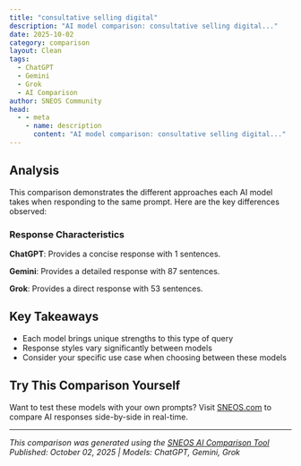 ```yaml
---
title: "consultative selling digital"
description: "AI model comparison: consultative selling digital..."
date: 2025-10-02
category: comparison
layout: Clean
tags:
  - ChatGPT
  - Gemini
  - Grok
  - AI Comparison
author: SNEOS Community
head:
  - - meta
    - name: description
      content: "AI model comparison: consultative selling digital..."
---
```


<ChatComparison
  title="consultative selling digital"
  prompt="consultative selling digital"
  :responses='{
    "ChatGPT": "Error calling OpenAI API.",
    "Gemini": "Okay, let\u0027s dive into the world of consultative selling in the digital landscape. Here\u0027s a comprehensive overview, covering key aspects, strategies, and how it differs from traditional approaches:\n\n**What is Consultative Selling?**\n\nConsultative selling is a sales approach focused on building trust and understanding a customer\u0027s needs, challenges, and goals before offering a product or service as a solution. It emphasizes acting as a trusted advisor and partner rather than simply a salesperson pushing a product.  It\u0027s about:\n\n*   **Understanding the Customer:** Deeply researching and learning about the customer\u0027s industry, business, and specific pain points.\n*   **Active Listening:** Asking insightful questions and carefully listening to the customer\u0027s responses.\n*   **Problem-Solving:** Collaborating with the customer to identify the root causes of their issues and explore potential solutions.\n*   **Education and Guidance:** Providing valuable information, insights, and recommendations to help the customer make informed decisions.\n*   **Long-Term Relationships:** Building lasting relationships based on trust, mutual respect, and ongoing support.\n\n**Consultative Selling in the Digital World: Key Differences and Considerations**\n\nThe core principles of consultative selling remain the same in the digital world, but the methods and channels used to interact with customers change significantly. Here\u0027s how:\n\n*   **Increased Self-Service:** Customers often do extensive research online before engaging with a salesperson. They\u0027re likely to be more informed and have specific questions.\n*   **Multiple Channels:** Interactions happen across various channels, including websites, social media, email, chat, video conferencing, and even online communities.\n*   **Data-Driven Insights:**  Digital tools provide access to vast amounts of data about customer behavior, preferences, and pain points, which can be used to personalize the sales process.\n*   **Remote Communication:**  Much of the interaction is remote, requiring strong communication skills and the ability to build rapport virtually.\n*   **Content is King:**  Providing valuable content (blog posts, ebooks, webinars, case studies) becomes a crucial part of the sales process, attracting leads and educating them about your expertise.\n*   **Automation and AI:**  Automation tools can help streamline repetitive tasks, personalize communication, and provide timely support. AI-powered tools can analyze customer data and provide insights to sales reps.\n\n**Key Strategies for Consultative Selling in the Digital Age**\n\nHere\u0027s a breakdown of strategies you can implement to excel in consultative selling online:\n\n1.  **Deep Customer Research \u0026 Persona Development:**\n\n    *   **Go beyond basic demographics:** Understand their industry, company size, business model, revenue, and key challenges.\n    *   **Leverage online tools:** Use LinkedIn Sales Navigator, Crunchbase, and industry research reports to gather information.\n    *   **Create detailed buyer personas:**  Define their goals, motivations, pain points, and buying behaviors.\n\n2.  **Content Marketing as a Foundation:**\n\n    *   **Create valuable, relevant content:**  Address your target audience\u0027s pain points and offer solutions.\n    *   **Use a variety of formats:**  Blog posts, ebooks, whitepapers, webinars, videos, infographics.\n    *   **Optimize for search engines:**  Ensure your content is easily discoverable by potential customers.\n    *   **Promote your content:**  Share it on social media, email, and other channels.\n\n3.  **Personalized Communication:**\n\n    *   **Segment your audience:**  Tailor your messaging to specific groups based on their needs and interests.\n    *   **Personalize emails:**  Use their name, company name, and mention specific details from their website or LinkedIn profile.\n    *   **Use dynamic content:**  Customize website content and landing pages based on visitor data.\n    *   **Address their specific pain points:**  Show them you understand their challenges and how your solution can help.\n\n4.  **Active Listening and Empathetic Communication:**\n\n    *   **Ask open-ended questions:**  Encourage customers to share their thoughts and concerns.\n    *   **Listen attentively:**  Pay attention to both what they say and how they say it.\n    *   **Summarize and clarify:**  Ensure you understand their needs accurately.\n    *   **Show empathy:**  Acknowledge their challenges and demonstrate that you care.\n\n5.  **Leverage Digital Tools for Enhanced Engagement:**\n\n    *   **CRM (Customer Relationship Management):** Manage customer interactions, track progress, and personalize communication. (Salesforce, HubSpot CRM, Zoho CRM)\n    *   **Sales Automation Tools:** Automate repetitive tasks, schedule follow-ups, and track email engagement. (Outreach, SalesLoft)\n    *   **Video Conferencing:**  Build rapport with customers through face-to-face interactions. (Zoom, Google Meet)\n    *   **Live Chat:**  Provide instant support and answer questions in real-time. (Intercom, Drift)\n    *   **Social Listening Tools:**  Monitor social media for mentions of your brand, competitors, and industry trends. (Mention, Brandwatch)\n\n6.  **Build Trust and Authority:**\n\n    *   **Share testimonials and case studies:**  Showcase how your solution has helped other customers.\n    *   **Offer free consultations or trials:**  Allow customers to experience the value of your solution firsthand.\n    *   **Participate in online communities:**  Engage in discussions, answer questions, and share your expertise.\n    *   **Be transparent and honest:**  Build trust by being upfront about your product\u0027s limitations and pricing.\n\n7.  **Focus on Value, Not Just Features:**\n\n    *   **Translate features into benefits:**  Explain how your product\u0027s features will solve their specific problems and help them achieve their goals.\n    *   **Quantify the value:**  Show them how your solution will save them time, money, or resources.\n    *   **Focus on the ROI (Return on Investment):**  Demonstrate the potential return they can expect from investing in your solution.\n\n8.  **Continuous Learning and Adaptation:**\n\n    *   **Stay up-to-date on industry trends:**  Understand the latest challenges and opportunities facing your customers.\n    *   **Analyze your sales data:**  Identify what\u0027s working and what\u0027s not.\n    *   **Experiment with new strategies and tools:**  Continuously improve your sales process.\n    *   **Seek feedback from customers:**  Learn how you can better meet their needs.\n\n**Example Scenarios**\n\n*   **Software Company Selling to a Marketing Agency:**\n\n    *   **Traditional Approach:**  Focus on the features of the software (e.g., \u0022Our software has advanced reporting and automation.\u0022).\n    *   **Consultative Approach:**\n        *   *Research:** Understand the agency\u0027s client base, services offered, and marketing challenges.\n        *   *Ask Questions:* \u0022What are your biggest challenges in managing client campaigns?  How are you currently measuring the success of your campaigns? What are your client\u0027s primary goals?\u0022\n        *   *Tailored Solution:* \u0022Based on your challenges with reporting, our software\u0027s custom dashboard and automated report generation could save you significant time and provide your clients with clear ROI insights.  Furthermore, the platform integrates seamlessly with other tools you use, enhancing the efficiency of your workflows.\u0022\n\n*   **E-commerce Company Selling to a Small Business:**\n\n    *   **Traditional Approach:**  Focus on the low price and free shipping.\n    *   **Consultative Approach:**\n        *   *Research:*  Learn about the business\u0027s target market, product line, and online presence.\n        *   *Ask Questions:*  \u0022What are your biggest challenges in attracting new customers? How are you managing your online inventory and order fulfillment? What are your plans for scaling your business?\u0022\n        *   *Tailored Solution:* \u0022Since you\u0027re targeting a younger demographic, leveraging our social media integration and mobile-optimized checkout process could significantly improve your conversion rates.  We also offer scalable inventory management options so that you can be prepared for future business growth.\u0022\n\n**Metrics for Measuring Success:**\n\n*   **Conversion Rates:**  The percentage of leads that convert into customers.\n*   **Sales Cycle Length:**  The time it takes to close a deal.\n*   **Customer Lifetime Value (CLTV):**  The total revenue you expect to generate from a single customer over the course of your relationship.\n*   **Customer Satisfaction (CSAT):**  Measures how satisfied customers are with your products or services.\n*   **Net Promoter Score (NPS):**  Measures customer loyalty and willingness to recommend your company.\n*   **Lead Generation:** Tracking the number and quality of leads generated through content marketing and other digital channels.\n\n**Challenges and How to Overcome Them**\n\n*   **Building Trust Remotely:**\n    *   *Solution:* Use video conferencing, provide clear and transparent information, and follow through on your promises.\n*   **Cutting Through the Noise:**\n    *   *Solution:* Create highly targeted and valuable content that resonates with your audience.\n*   **Keeping Up with Technology:**\n    *   *Solution:* Invest in training and development to ensure your sales team is proficient in the latest digital tools.\n*   **Maintaining Personalization at Scale:**\n    *   *Solution:* Leverage automation tools to personalize communication while still maintaining a human touch.\n\n**In Summary:**\n\nConsultative selling in the digital age is about adapting traditional sales principles to the online environment. It requires a deep understanding of your customers, leveraging digital tools effectively, creating valuable content, and building trust through personalized communication. By focusing on solving your customers\u0027 problems and building long-term relationships, you can achieve greater success in the digital landscape.\n",
    "Grok": "Consultative selling in a digital context refers to a sales approach where the salesperson acts as a trusted advisor to the customer, focusing on understanding their needs, challenges, and goals through digital channels, and then offering tailored solutions. Unlike traditional sales methods that prioritize pushing a product, consultative selling emphasizes building relationships, providing value, and solving problems, all while leveraging digital tools and platforms.\n\n### Key Principles of Consultative Selling in a Digital Environment:\n1. **Customer-Centric Focus**: Understand the customer\u2019s pain points, goals, and preferences by conducting thorough research using digital tools like CRM systems, social media insights, or data analytics.\n2. **Active Listening and Engagement**: Use digital communication tools (e.g., video calls, chat platforms, or email) to ask probing questions and listen to the customer\u2019s needs rather than immediately pitching a solution.\n3. **Personalized Solutions**: Leverage data and digital resources to offer customized recommendations that align with the customer\u2019s specific situation.\n4. **Education and Value Delivery**: Share valuable content such as blogs, whitepapers, webinars, or case studies through digital channels to educate the buyer and establish credibility.\n5. **Building Trust**: Create a rapport through consistent, transparent, and authentic interactions across digital touchpoints.\n6. **Collaboration**: Work with the customer as a partner to co-create solutions, using tools like shared documents, virtual meetings, or collaborative platforms.\n\n### How Digital Tools Enhance Consultative Selling:\n- **Data and Analytics**: Tools like CRM software (e.g., Salesforce, HubSpot) provide insights into customer behavior, preferences, and purchase history, enabling salespeople to tailor their approach.\n- **Digital Communication Platforms**: Video conferencing (e.g., Zoom, Microsoft Teams) and messaging apps allow for personal, real-time conversations regardless of location.\n- **Social Selling**: Platforms like LinkedIn enable relationship-building and thought leadership by sharing relevant content and engaging with prospects.\n- **Automation**: AI-driven tools can handle repetitive tasks (e.g., lead scoring, email follow-ups), allowing salespeople to focus on high-value consultative interactions.\n- **Content Marketing**: Digital content such as eBooks, videos, or interactive tools helps educate and guide customers through the buying journey.\n\n### Steps to Implement Consultative Selling Digitally:\n1. **Research and Preparation**: Use digital tools to gather information about the customer\u2019s industry, challenges, and competitors before engaging.\n2. **Engage with Empathy**: Start conversations by addressing the customer\u2019s needs or pain points rather than focusing on your product.\n3. **Ask Insightful Questions**: Use digital surveys, polls, or direct messaging to uncover deeper insights about the customer\u2019s goals and obstacles.\n4. **Provide Tailored Recommendations**: Share digital resources like personalized demos, case studies, or ROI calculators to demonstrate how your solution fits their needs.\n5. **Follow Up Consistently**: Use automated reminders or email sequences to stay top-of-mind while maintaining a personal touch.\n6. **Leverage Feedback**: Use digital feedback tools (e.g., surveys, customer reviews) to refine your approach and improve the customer experience.\n\n### Challenges of Consultative Selling in a Digital Space:\n- **Lack of Personal Connection**: Building trust digitally can be harder without face-to-face interaction. Overcome this by using video calls and personalized messaging.\n- **Information Overload**: Customers have access to vast amounts of online information, so salespeople must stand out by providing unique, expert insights.\n- **Technology Barriers**: Not all customers are comfortable with digital tools, so flexibility in communication methods is key.\n- **Time Constraints**: Digital interactions can feel transactional if not handled thoughtfully, so focus on meaningful engagement.\n\n### Benefits of Consultative Selling Digitally:\n- Wider reach and accessibility to connect with global audiences.\n- Scalability through automation and digital content.\n- Enhanced personalization using data-driven insights.\n- Cost-effectiveness compared to in-person sales visits.\n\nConsultative selling in a digital world is about blending human connection with technology to create a seamless, value-driven experience for the customer. By prioritizing relationships and problem-solving over hard selling, businesses can foster long-term loyalty and trust, even in a virtual environment. Would you like specific examples or tools to implement this approach?"
  }'
  published-date="14:37"
/>

## Analysis

This comparison demonstrates the different approaches each AI model takes when responding to the same prompt. Here are the key differences observed:

### Response Characteristics

**ChatGPT**: Provides a concise response with 1 sentences. 

**Gemini**: Provides a detailed response with 87 sentences. 

**Grok**: Provides a direct response with 53 sentences. 

## Key Takeaways

- Each model brings unique strengths to this type of query
- Response styles vary significantly between models
- Consider your specific use case when choosing between these models

## Try This Comparison Yourself

Want to test these models with your own prompts? Visit [SNEOS.com](https://sneos.com) to compare AI responses side-by-side in real-time.

---

*This comparison was generated using the [SNEOS AI Comparison Tool](https://sneos.com)*
*Published: October 02, 2025 | Models: ChatGPT, Gemini, Grok*

